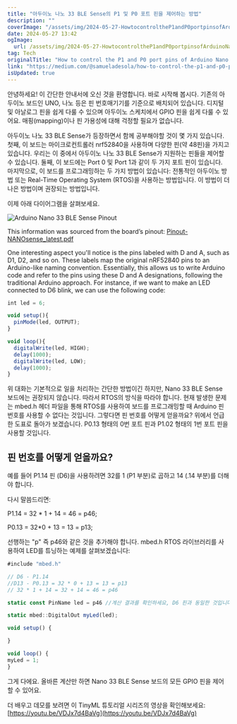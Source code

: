 ```yaml
---
title: "아두이노 나노 33 BLE Sense의 P1 및 P0 포트 핀을 제어하는 방법"
description: ""
coverImage: "/assets/img/2024-05-27-HowtocontroltheP1andP0portpinsofArduinoNano33BLESense_0.png"
date: 2024-05-27 13:42
ogImage:
  url: /assets/img/2024-05-27-HowtocontroltheP1andP0portpinsofArduinoNano33BLESense_0.png
tag: Tech
originalTitle: "How to control the P1 and P0 port pins of Arduino Nano 33 BLE Sense"
link: "https://medium.com/@samueladesola/how-to-control-the-p1-and-p0-port-pins-of-arduino-nano-33-ble-sense-86d0b7002b97"
isUpdated: true
---
```


안녕하세요! 이 간단한 안내서에 오신 것을 환영합니다. 바로 시작해 봅시다. 기존의 아두이노 보드인 UNO, 나노 등은 핀 번호매기기를 기준으로 배치되어 있습니다. 디지털 및 아날로그 핀을 쉽게 다룰 수 있으며 아두이노 스케치에서 GPIO 핀을 쉽게 다룰 수 있어요. 매핑(mapping)이나 핀 가용성에 대해 걱정할 필요가 없습니다.

아두이노 나노 33 BLE Sense가 등장하면서 함께 공부해야할 것이 몇 가지 있습니다. 첫째, 이 보드는 마이크로컨트롤러 nrf52840을 사용하며 다양한 핀(약 48핀)을 가지고 있습니다. 우리는 이 중에서 아두이노 나노 33 BLE Sense가 지원하는 핀들을 제어할 수 있습니다. 둘째, 이 보드에는 Port 0 및 Port 1과 같이 두 가지 포트 핀이 있습니다. 마지막으로, 이 보드를 프로그래밍하는 두 가지 방법이 있습니다: 전통적인 아두이노 방법 또는 Real-Time Operating System (RTOS)을 사용하는 방법입니다. 이 방법이 더 나은 방법이며 권장되는 방법입니다.

이제 아래 다이어그램을 살펴보세요.

<div class="content-ad"></div>

![Arduino Nano 33 BLE Sense Pinout](/assets/img/2024-05-27-HowtocontroltheP1andP0portpinsofArduinoNano33BLESense_1.png)

This information was sourced from the board’s pinout: [Pinout-NANOsense_latest.pdf](https://content.arduino.cc/assets/Pinout-NANOsense_latest.pdf)

One interesting aspect you'll notice is the pins labeled with D and A, such as D1, D2, and so on. These labels map the original nRF52840 pins to an Arduino-like naming convention. Essentially, this allows us to write Arduino code and refer to the pins using these D and A designations, following the traditional Arduino approach. For instance, if we want to make an LED connected to D6 blink, we can use the following code:

```js
int led = 6;

void setup(){
  pinMode(led, OUTPUT);
}

void loop(){
  digitalWrite(led, HIGH);
  delay(1000);
  digitalWrite(led, LOW);
  delay(1000);
}
```

<div class="content-ad"></div>

위 대화는 기본적으로 일을 처리하는 간단한 방법이긴 하지만, Nano 33 BLE Sense 보드에는 권장되지 않습니다. 따라서 RTOS의 방식을 따라야 합니다. 현재 발생한 문제는 mbed.h 헤더 파일을 통해 RTOS를 사용하여 보드를 프로그래밍할 때 Arduino 핀 번호를 사용할 수 없다는 것입니다. 그렇다면 핀 번호를 어떻게 얻을까요? 위에서 언급한 도표로 돌아가 보겠습니다. P0.13 형태의 0번 포트 핀과 P1.02 형태의 1번 포트 핀을 사용할 것입니다.

## 핀 번호를 어떻게 얻을까요?

예를 들어 P1.14 핀 (D6)을 사용하려면 32를 1 (P1 부분)로 곱하고 14 (.14 부분)를 더해야 합니다.

다시 말씀드리면:

<div class="content-ad"></div>

P1.14 = 32 \* 1 + 14 = 46 = p46;

P0.13 = 32\*0 + 13 = 13 = p13;

선행하는 "p" 즉 p46와 같은 것을 추가해야 합니다. mbed.h RTOS 라이브러리를 사용하여 LED를 튜닝하는 예제를 살펴보겠습니다:

```js
#include "mbed.h"

// D6 - P1.14
//D13 - P0.13 = 32 * 0 + 13 = 13 = p13
// 32 * 1 + 14 = 32 + 14 = 46 = p46

static const PinName led = p46 //계산 결과를 확인하세요, D6 핀과 동일한 것입니다

static mbed::DigitalOut myLed(led);

void setup() {

}

void loop() {
myLed = 1;
}
```

<div class="content-ad"></div>

그게 다에요. 올바른 계산만 하면 Nano 33 BLE Sense 보드의 모든 GPIO 핀을 제어할 수 있어요.

더 배우고 데모를 보려면 이 TinyML 튜토리얼 시리즈의 영상을 확인해보세요: [https://youtu.be/VDJx7d4BaVg](https://youtu.be/VDJx7d4BaVg)
